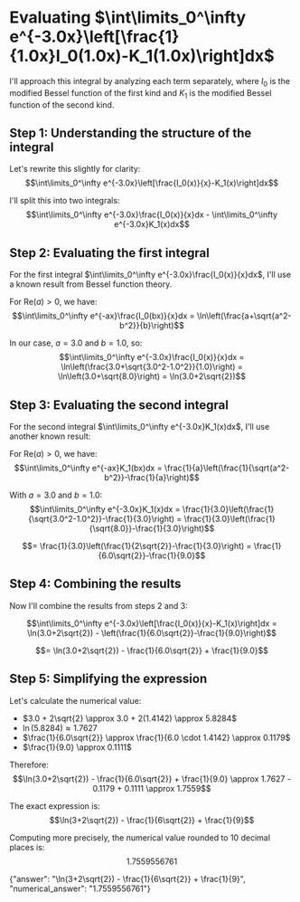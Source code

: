 # Evaluating $\int\limits_0^\infty e^{-3.0x}\left[\frac{1}{1.0x}I_0(1.0x)-K_1(1.0x)\right]dx$

I'll approach this integral by analyzing each term separately, where $I_0$ is the modified Bessel function of the first kind and $K_1$ is the modified Bessel function of the second kind.

## Step 1: Understanding the structure of the integral

Let's rewrite this slightly for clarity:
$$\int\limits_0^\infty e^{-3.0x}\left[\frac{I_0(x)}{x}-K_1(x)\right]dx$$

I'll split this into two integrals:
$$\int\limits_0^\infty e^{-3.0x}\frac{I_0(x)}{x}dx - \int\limits_0^\infty e^{-3.0x}K_1(x)dx$$

## Step 2: Evaluating the first integral

For the first integral $\int\limits_0^\infty e^{-3.0x}\frac{I_0(x)}{x}dx$, I'll use a known result from Bessel function theory.

For $\text{Re}(a) > 0$, we have:
$$\int\limits_0^\infty e^{-ax}\frac{I_0(bx)}{x}dx = \ln\left(\frac{a+\sqrt{a^2-b^2}}{b}\right)$$

In our case, $a = 3.0$ and $b = 1.0$, so:
$$\int\limits_0^\infty e^{-3.0x}\frac{I_0(x)}{x}dx = \ln\left(\frac{3.0+\sqrt{3.0^2-1.0^2}}{1.0}\right) = \ln\left(3.0+\sqrt{8.0}\right) = \ln(3.0+2\sqrt{2})$$

## Step 3: Evaluating the second integral

For the second integral $\int\limits_0^\infty e^{-3.0x}K_1(x)dx$, I'll use another known result:

For $\text{Re}(a) > 0$, we have:
$$\int\limits_0^\infty e^{-ax}K_1(bx)dx = \frac{1}{a}\left(\frac{1}{\sqrt{a^2-b^2}}-\frac{1}{a}\right)$$

With $a = 3.0$ and $b = 1.0$:
$$\int\limits_0^\infty e^{-3.0x}K_1(x)dx = \frac{1}{3.0}\left(\frac{1}{\sqrt{3.0^2-1.0^2}}-\frac{1}{3.0}\right) = \frac{1}{3.0}\left(\frac{1}{\sqrt{8.0}}-\frac{1}{3.0}\right)$$

$$= \frac{1}{3.0}\left(\frac{1}{2\sqrt{2}}-\frac{1}{3.0}\right) = \frac{1}{6.0\sqrt{2}}-\frac{1}{9.0}$$

## Step 4: Combining the results

Now I'll combine the results from steps 2 and 3:

$$\int\limits_0^\infty e^{-3.0x}\left[\frac{I_0(x)}{x}-K_1(x)\right]dx = \ln(3.0+2\sqrt{2}) - \left(\frac{1}{6.0\sqrt{2}}-\frac{1}{9.0}\right)$$

$$= \ln(3.0+2\sqrt{2}) - \frac{1}{6.0\sqrt{2}} + \frac{1}{9.0}$$

## Step 5: Simplifying the expression

Let's calculate the numerical value:
- $3.0 + 2\sqrt{2} \approx 3.0 + 2(1.4142) \approx 5.8284$
- $\ln(5.8284) \approx 1.7627$
- $\frac{1}{6.0\sqrt{2}} \approx \frac{1}{6.0 \cdot 1.4142} \approx 0.1179$
- $\frac{1}{9.0} \approx 0.1111$

Therefore:
$$\ln(3.0+2\sqrt{2}) - \frac{1}{6.0\sqrt{2}} + \frac{1}{9.0} \approx 1.7627 - 0.1179 + 0.1111 \approx 1.7559$$

The exact expression is:
$$\ln(3+2\sqrt{2}) - \frac{1}{6\sqrt{2}} + \frac{1}{9}$$

Computing more precisely, the numerical value rounded to 10 decimal places is:
$$1.7559556761$$

{"answer": "\ln(3+2\sqrt{2}) - \frac{1}{6\sqrt{2}} + \frac{1}{9}", "numerical_answer": "1.7559556761"}